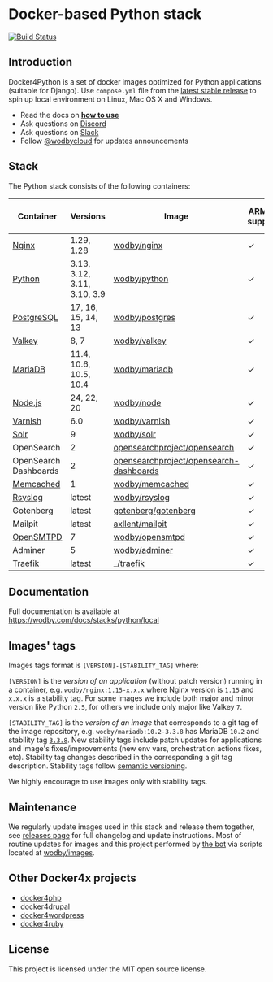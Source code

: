 # Docker-based Python stack

[![Build Status](https://github.com/wodby/docker4python/workflows/Run%20tests/badge.svg)](https://github.com/wodby/docker4python/actions)

## Introduction

Docker4Python is a set of docker images optimized for Python applications (suitable for Django). Use
`compose.yml` file from the [latest stable release](https://github.com/wodby/docker4python/releases) to spin up local environment on Linux, Mac OS X and Windows.

- Read the docs on [**how to use**](https://wodby.com/docs/stacks/python/local#usage)
- Ask questions on [Discord](http://discord.wodby.com/)
- Ask questions on [Slack](http://slack.wodby.com/)
- Follow [@wodbycloud](https://twitter.com/wodbycloud) for updates announcements

## Stack

The Python stack consists of the following containers:

| Container             | Versions                    | Image                                     | ARM64 support | Enabled by default |
|-----------------------|-----------------------------|-------------------------------------------|---------------|--------------------|
| [Nginx]               | 1.29, 1.28                  | [wodby/nginx]                             | ✓             | ✓                  |
| [Python]              | 3.13, 3.12, 3.11, 3.10, 3.9 | [wodby/python]                            | ✓             | ✓                  |
| [PostgreSQL]          | 17, 16, 15, 14, 13          | [wodby/postgres]                          | ✓             | ✓                  |
| [Valkey]              | 8, 7                        | [wodby/valkey]                            | ✓             | ✓                  |
| [MariaDB]             | 11.4, 10.6, 10.5, 10.4      | [wodby/mariadb]                           | ✓             |                    |
| [Node.js]             | 24, 22, 20                  | [wodby/node]                              | ✓             |                    |
| [Varnish]             | 6.0                         | [wodby/varnish]                           | ✓             |                    |
| [Solr]                | 9                           | [wodby/solr]                              | ✓             |                    |
| OpenSearch            | 2                           | [opensearchproject/opensearch]            | ✓             |                    |
| OpenSearch Dashboards | 2                           | [opensearchproject/opensearch-dashboards] | ✓             |                    |
| [Memcached]           | 1                           | [wodby/memcached]                         | ✓             |                    |
| [Rsyslog]             | latest                      | [wodby/rsyslog]                           | ✓             |                    |
| Gotenberg             | latest                      | [gotenberg/gotenberg]                     | ✓             | ✓                  |
| Mailpit               | latest                      | [axllent/mailpit]                         | ✓             | ✓                  |
| [OpenSMTPD]           | 7                           | [wodby/opensmtpd]                         | ✓             |                    |
| Adminer               | 5                           | [wodby/adminer]                           | ✓             |                    |
| Traefik               | latest                      | [_/traefik]                               | ✓             | ✓                  |

## Documentation

Full documentation is available at https://wodby.com/docs/stacks/python/local

## Images' tags

Images tags format is `[VERSION]-[STABILITY_TAG]` where:

`[VERSION]` is the _version of an application_ (without patch version) running in a container, e.g.
`wodby/nginx:1.15-x.x.x` where Nginx version is `1.15` and
`x.x.x` is a stability tag. For some images we include both major and minor version like Python
`2.5`, for others we include only major like Valkey `7`.

`[STABILITY_TAG]` is the _version of an image_ that corresponds to a git tag of the image repository, e.g.
`wodby/mariadb:10.2-3.3.8` has MariaDB `10.2` and stability tag [
`3.3.8`](https://github.com/wodby/mariadb/releases/tag/3.3.8). New stability tags include patch updates for applications and image's fixes/improvements (new env vars, orchestration actions fixes, etc). Stability tag changes described in the corresponding a git tag description. Stability tags follow [semantic versioning](https://semver.org/).

We highly encourage to use images only with stability tags.

## Maintenance

We regularly update images used in this stack and release them together, see [releases page](https://github.com/wodby/docker4python/releases) for full changelog and update instructions. Most of routine updates for images and this project performed by [the bot](https://github.com/wodbot) via scripts located at [wodby/images](https://github.com/wodby/images).

## Other Docker4x projects

* [docker4php](https://github.com/wodby/docker4php)
* [docker4drupal](https://github.com/wodby/docker4drupal)
* [docker4wordpress](https://github.com/wodby/docker4wordpress)
* [docker4ruby](https://github.com/wodby/docker4ruby)

## License

This project is licensed under the MIT open source license.

[MariaDB]: https://wodby.com/docs/stacks/python/containers#mariadb

[Memcached]: https://wodby.com/docs/stacks/python/containers#memcached

[Nginx]: https://wodby.com/docs/stacks/python/containers#nginx

[Node.js]: https://wodby.com/docs/stacks/python/containers#node

[OpenSMTPD]: https://wodby.com/docs/stacks/python/containers#opensmtpd

[PostgreSQL]: https://wodby.com/docs/stacks/python/containers#postgres

[Valkey]: https://wodby.com/docs/stacks/python/containers#valkey

[Rsyslog]: https://wodby.com/docs/stacks/python/containers#rsyslog

[Python]: https://wodby.com/docs/stacks/python/containers#python

[Solr]: https://wodby.com/docs/stacks/solr

[Varnish]: https://wodby.com/docs/stacks/python/containers#varnish

[_/traefik]: https://hub.docker.com/_/traefik

[gotenberg/gotenberg]: https://hub.docker.com/r/gotenberg/gotenberg

[blackfire/blackfire]: https://hub.docker.com/r/blackfire/blackfire

[axllent/mailpit]: https://hub.docker.com/r/axllent/mailpit

[wodby/adminer]: https://hub.docker.com/r/wodby/adminer

[wodby/mariadb]: https://github.com/wodby/mariadb

[wodby/memcached]: https://github.com/wodby/memcached

[wodby/nginx]: https://github.com/wodby/nginx

[wodby/node]: https://github.com/wodby/node

[wodby/opensmtpd]: https://github.com/wodby/opensmtpd

[wodby/postgres]: https://github.com/wodby/postgres

[wodby/valkey]: https://github.com/wodby/valkey

[wodby/rsyslog]: https://hub.docker.com/r/wodby/rsyslog

[wodby/python]: https://github.com/wodby/python

[wodby/solr]: https://github.com/wodby/solr

[wodby/varnish]: https://github.com/wodby/varnish

[opensearchproject/opensearch]: https://hub.docker.com/r/opensearchproject/opensearch

[opensearchproject/opensearch-dashboards]: https://hub.docker.com/r/opensearchproject/opensearch-dashboards
